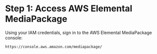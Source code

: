 # Step 1: Access AWS Elemental MediaPackage<a name="access-emp"></a>

 Using your IAM credentials, sign in to the AWS Elemental MediaPackage console: 

```
https://console.aws.amazon.com/mediapackage/
```